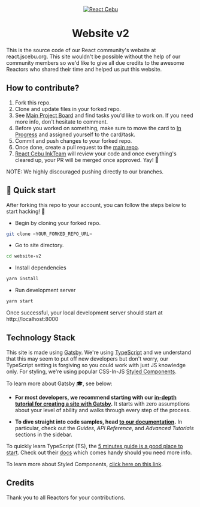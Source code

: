 <p align="center">
  <a href="https://react.jscebu.org">
    <img alt="React Cebu" src="https://reactcebu-sitev2.netlify.app/static/logo-70642a5a45ddc07fcb0fb2b893d7124c.png"  />
  </a>
</p>
<h1 align="center">
  Website v2
</h1>

This is the source code of our React community's website at react.jscebu.org. This site wouldn't be possible without the help of our community members so we'd like to give all due credits to the awesome Reactors who shared their time and helped us put this website.

## How to contribute?

1. Fork this repo.
2. Clone and update files in your forked repo.
3. See [Main Project Board](https://github.com/reactcebu/website-v2/projects/1) and find tasks you'd like to work on. If you need more info, don't hesitate to comment.
4. Before you worked on something, make sure to move the card to [In Progress](https://github.com/reactcebu/website-v2/projects/1#column-10071030) and assigned yourself to the card/task.
5. Commit and push changes to your forked repo.
6. Once done, create a pull request to the [main repo](https://github.com/reactcebu/website-v2/).
7. [React Cebu InkTeam](https://github.com/orgs/reactcebu/teams/inkteam) will review your code and once everything's cleared up, your PR will be merged once approved. Yay! 🦄

NOTE: We highly discouraged pushing directly to our branches.

## 🚀 Quick start

After forking this repo to your account, you can follow the steps below to start hacking! 💪

- Begin by cloning your forked repo.

```bash
git clone <YOUR_FORKED_REPO_URL>
```

- Go to site directory.

```bash
cd website-v2
```

- Install dependencies

```bash
yarn install
```

- Run development server

```bash
yarn start
```

Once successful, your local development server should start at http://localhost:8000

## Technology Stack

This site is made using [Gatsby](https://www.gatsbyjs.org/). We're using [TypeScript](https://www.typescriptlang.org/) and we understand that this may seem to put off new developers but don't worry, our TypeScript setting is forgiving so you could work with just JS knowledge only. For styling, we're using popular CSS-In-JS [Styled Components](https://styled-components.com/).

To learn more about Gatsby 🎓, see below:

- **For most developers, we recommend starting with our [in-depth tutorial for creating a site with Gatsby](https://www.gatsbyjs.org/tutorial/).** It starts with zero assumptions about your level of ability and walks through every step of the process.

- **To dive straight into code samples, head [to our documentation](https://www.gatsbyjs.org/docs/).** In particular, check out the _Guides_, _API Reference_, and _Advanced Tutorials_ sections in the sidebar.

To quickly learn TypeScript (TS), the [5 minutes guide is a good place to start](https://www.typescriptlang.org/docs/handbook/typescript-in-5-minutes.html). Check out their [docs](https://www.typescriptlang.org/docs/home.html) which comes handy should you need more info.

To learn more about Styled Components, [click here on this link](https://styled-components.com/).

## Credits

Thank you to all Reactors for your contributions.
